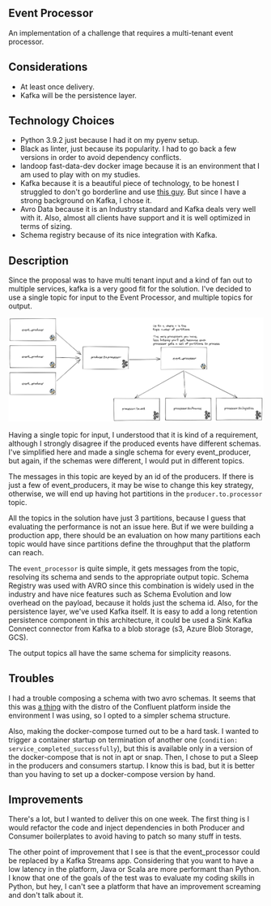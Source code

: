 ## Event Processor
An implementation of a challenge that requires a multi-tenant event processor.

## Considerations
- At least once delivery.
- Kafka will be the persistence layer.

## Technology Choices

- Python 3.9.2 just because I had it on my pyenv setup.
- Black as linter, just because its popularity. I had to go back a few versions in order to avoid dependency conflicts.
- landoop fast-data-dev docker image because it is an environment that I am used to play with on my studies.
- Kafka because it is a beautiful piece of technology, to be honest I struggled to don't go borderline and use
[this guy](https://redpanda.com/). But since I have a strong background on Kafka, I chose it. 
- Avro Data because it is an Industry standard and Kafka deals very well with it. Also, almost all clients have support 
and it is well optimized in terms of sizing.
- Schema registry because of its nice integration with Kafka.


## Description

Since the proposal was to have multi tenant input and a kind of fan out to multiple services, kafka is a very good fit
for the solution. I've decided to use a single topic for input to the Event Processor, and multiple topics for output.

![Overview Architecture](./img/overview.png "Overview")

Having a single topic for input, I understood that it is kind of a requirement, although I strongly disagree if the 
produced events have different schemas. I've simplified here and made a single schema for every event_producer, but 
again, if the schemas were different, I would put in different topics.

The messages in this topic are keyed by an id of the producers. If there is just a few of event_producers, it may be
wise to change this key strategy, otherwise, we will end up having hot partitions in the `producer.to.processor` topic.

All the topics in the solution have just 3 partitions, because I guess that evaluating the performance is not an issue
here. But if we were building a production app, there should be an evaluation on how many partitions each topic would 
have since partitions define the throughput that the platform can reach.

The `event_processor` is quite simple, it gets messages from the topic, resolving its schema and sends to the 
appropriate output topic. Schema Registry was used with AVRO since this combination is widely used in the industry and
have nice features such as Schema Evolution and low overhead on the payload, because it holds just the schema id. Also,
for the persistence layer, we've used Kafka itself. It is easy to add a long retention persistence component in this
architecture, it could be used a Sink Kafka Connect connector from Kafka to a blob storage (s3, Azure Blob Storage, GCS).

The output topics all have the same schema for simplicity reasons.

## Troubles

I had a trouble composing a schema with two avro schemas. It seems that this was 
[a thing](https://github.com/confluentinc/schema-registry/issues/1439) with the distro of the Confluent platform inside 
the environment I was using, so I opted to a simpler schema structure.

Also, making the docker-compose turned out to be a hard task. I wanted to trigger a container startup on termination of
another one (`condition: service_completed_successfully`), but this is available only in a version of the docker-compose
that is not in apt or snap. Then, I chose to put a Sleep in the producers and consumers startup. I know this is bad, but
it is better than you having to set up a docker-compose version by hand.

## Improvements

There's a lot, but I wanted to deliver this on one week. The first thing is I would refactor the code and inject 
dependencies in both Producer and Consumer boilerplates to avoid having to patch so many stuff in tests.

The other point of improvement that I see is that the event_processor could be replaced by a Kafka Streams app. 
Considering that you want to have a low latency in the platform, Java or Scala are more performant than Python. I know
that one of the goals of the test was to evaluate my coding skills in Python, but hey, I can't see a platform that have
an improvement screaming and don't talk about it.
